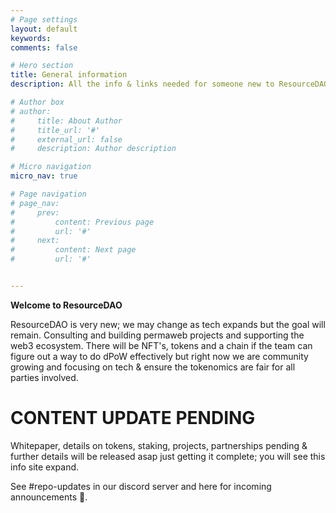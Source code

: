 ```yaml
---
# Page settings
layout: default
keywords:
comments: false

# Hero section
title: General information
description: All the info & links needed for someone new to ResourceDAO

# Author box
# author:
#     title: About Author
#     title_url: '#'
#     external_url: false
#     description: Author description

# Micro navigation
micro_nav: true

# Page navigation
# page_nav:
#     prev:
#         content: Previous page
#         url: '#'
#     next:
#         content: Next page
#         url: '#'


---
```


<div class="callout callout--warning">
    <p><strong>Welcome to ResourceDAO</strong></p>
    <p>
      ResourceDAO is very new; we may change as tech expands but the goal will remain. Consulting and building permaweb projects and supporting the web3 ecosystem. There will be NFT's, tokens and a chain if the team can figure out a way to do dPoW effectively but right now we are community growing and focusing on tech & ensure the tokenomics are fair for all parties involved.
    </p>
</div>

# CONTENT UPDATE PENDING

Whitepaper, details on tokens, staking, projects, partnerships pending & further details will be released asap just getting it complete; you will see this info site expand. 

See #repo-updates in our discord server and here for incoming announcements 🤙.
